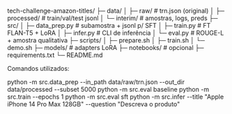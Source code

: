 tech-challenge-amazon-titles/
├─ data/
│  ├─ raw/            # trn.json (original)
│  ├─ processed/      # train/val/test jsonl
│  └─ interim/        # amostras, logs, preds
├─ src/
│  ├─ data_prep.py    # subamostra + jsonl p/ SFT
│  ├─ train.py        # FT FLAN-T5 + LoRA
│  ├─ infer.py        # CLI de inferência
│  └─ eval.py         # ROUGE-L + amostra qualitativa
├─ scripts/
│  ├─ prepare.sh
│  ├─ train.sh
│  └─ demo.sh
├─ models/            # adapters LoRA
├─ notebooks/         # opcional
├─ requirements.txt
└─ README.md


Comandos utilizados:

python -m src.data_prep --in_path data/raw/trn.json --out_dir data/processed --subset 5000
python -m src.eval baseline
python -m src.train --epochs 1
python -m src.eval sft
python -m src.infer --title "Apple iPhone 14 Pro Max 128GB" --question "Descreva o produto"
